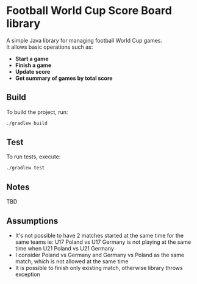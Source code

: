 # Football World Cup Score Board library

A simple Java library for managing football World Cup games.  
It allows basic operations such as:
- **Start a game**
- **Finish a game** 
- **Update score**
- **Get summary of games by total score**

## Build

To build the project, run:

```bash
./gradlew build
```

## Test

To run tests, execute:

```bash
./gradlew test
```

## Notes
TBD

## Assumptions 

- It's not possible to have 2 matches started at the same time for the same teams ie: 
U17 Poland vs U17 Germany is not playing at the same time when U21 Poland vs U21 Germany
- I consider Poland vs Germany and Germany vs Poland as the same match, which is not allowed at the same time
- It is possible to finish only existing match, otherwise library throws exception